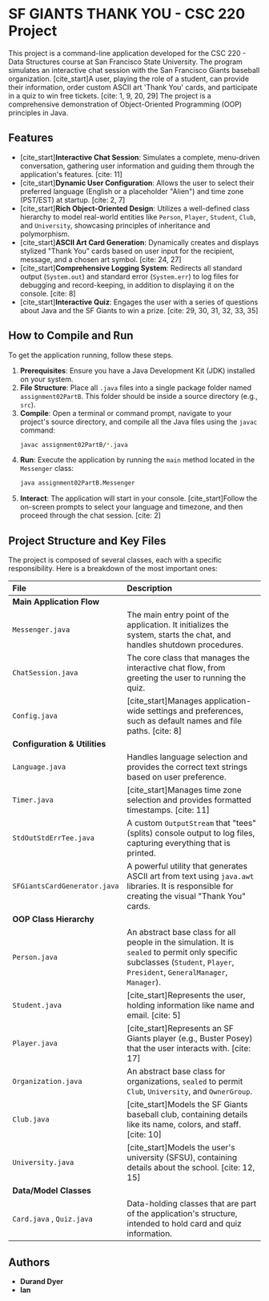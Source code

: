 

# SF GIANTS THANK YOU - CSC 220 Project

This project is a command-line application developed for the CSC 220 - Data Structures course at San Francisco State University. The program simulates an interactive chat session with the San Francisco Giants baseball organization. [cite_start]A user, playing the role of a student, can provide their information, order custom ASCII art 'Thank You' cards, and participate in a quiz to win free tickets. [cite: 1, 9, 20, 29] The project is a comprehensive demonstration of Object-Oriented Programming (OOP) principles in Java.

## Features

* [cite_start]**Interactive Chat Session**: Simulates a complete, menu-driven conversation, gathering user information and guiding them through the application's features. [cite: 11]
* [cite_start]**Dynamic User Configuration**: Allows the user to select their preferred language (English or a placeholder "Alien") and time zone (PST/EST) at startup. [cite: 2, 7]
* [cite_start]**Rich Object-Oriented Design**: Utilizes a well-defined class hierarchy to model real-world entities like `Person`, `Player`, `Student`, `Club`, and `University`, showcasing principles of inheritance and polymorphism.
* [cite_start]**ASCII Art Card Generation**: Dynamically creates and displays stylized "Thank You" cards based on user input for the recipient, message, and a chosen art symbol. [cite: 24, 27]
* [cite_start]**Comprehensive Logging System**: Redirects all standard output (`System.out`) and standard error (`System.err`) to log files for debugging and record-keeping, in addition to displaying it on the console. [cite: 8]
* [cite_start]**Interactive Quiz**: Engages the user with a series of questions about Java and the SF Giants to win a prize. [cite: 29, 30, 31, 32, 33, 35]

## How to Compile and Run

To get the application running, follow these steps.

1.  **Prerequisites**: Ensure you have a Java Development Kit (JDK) installed on your system.
2.  **File Structure**: Place all `.java` files into a single package folder named `assignment02PartB`. This folder should be inside a source directory (e.g., `src`).
3.  **Compile**: Open a terminal or command prompt, navigate to your project's source directory, and compile all the Java files using the `javac` command:
    ```bash
    javac assignment02PartB/*.java
    ```
4.  **Run**: Execute the application by running the `main` method located in the `Messenger` class:
    ```bash
    java assignment02PartB.Messenger
    ```
5.  **Interact**: The application will start in your console. [cite_start]Follow the on-screen prompts to select your language and timezone, and then proceed through the chat session. [cite: 2]

## Project Structure and Key Files

The project is composed of several classes, each with a specific responsibility. Here is a breakdown of the most important ones:

| File | Description |
| :--- | :--- |
| **Main Application Flow** | |
| `Messenger.java` | The main entry point of the application. It initializes the system, starts the chat, and handles shutdown procedures. |
| `ChatSession.java` | The core class that manages the interactive chat flow, from greeting the user to running the quiz. |
| `Config.java` | [cite_start]Manages application-wide settings and preferences, such as default names and file paths. [cite: 8] |
| **Configuration & Utilities** | |
| `Language.java` | Handles language selection and provides the correct text strings based on user preference. |
| `Timer.java` | [cite_start]Manages time zone selection and provides formatted timestamps. [cite: 11] |
| `StdOutStdErrTee.java` | A custom `OutputStream` that "tees" (splits) console output to log files, capturing everything that is printed. |
| `SFGiantsCardGenerator.java` | A powerful utility that generates ASCII art from text using `java.awt` libraries. It is responsible for creating the visual "Thank You" cards. |
| **OOP Class Hierarchy** | |
| `Person.java` | An abstract base class for all people in the simulation. It is `sealed` to permit only specific subclasses (`Student`, `Player`, `President`, `GeneralManager`, `Manager`). |
| `Student.java` | [cite_start]Represents the user, holding information like name and email. [cite: 5] |
| `Player.java` | [cite_start]Represents an SF Giants player (e.g., Buster Posey) that the user interacts with. [cite: 17] |
| `Organization.java`| An abstract base class for organizations, `sealed` to permit `Club`, `University`, and `OwnerGroup`. |
| `Club.java` | [cite_start]Models the SF Giants baseball club, containing details like its name, colors, and staff. [cite: 10] |
| `University.java` | [cite_start]Models the user's university (SFSU), containing details about the school. [cite: 12, 15] |
| **Data/Model Classes** | |
| `Card.java` , `Quiz.java` | Data-holding classes that are part of the application's structure, intended to hold card and quiz information. |

## Authors

* **Durand Dyer**
* **Ian**

